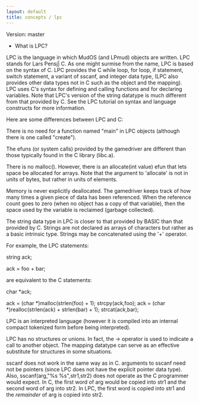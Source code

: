```yaml
---
layout: default
title: concepts / lpc
---
```


Version: master

* What is LPC?

LPC is the language in which MudOS (and LPmud) objects are written.
LPC stands for Lars Pensj| C.  As one might surmise from the name,
LPC is based on the syntax of C.  LPC provides the C while loop, for loop,
if statement, switch statement, a variant of sscanf, and integer data type,
(LPC also provides other data types not in C such as the object and the
mapping).  LPC uses C's syntax for defining and calling functions and for
declaring variables.  Note that LPC's version of the string datatype is
much different from that provided by C.  See the LPC tutorial on syntax
and language constructs for more information.

Here are some differences between LPC and C:

There is no need for a function named "main" in LPC objects (although there
is one called "create").

The efuns (or system calls) provided by the gamedriver are different than
those typically found in the C library (libc.a).

There is no malloc().  However, there is an allocate(int value) efun that
lets space be allocated for arrays.  Note that the argument to 'allocate'
is not in units of bytes, but rather in units of elements.

Memory is never explicitly deallocated.  The gamedriver keeps track of
how many times a given piece of data has been referenced.  When the
reference count goes to zero (when no object has a copy of that variable),
then the space used by the variable is reclaimed (garbage collected).

The string data type in LPC is closer to that provided by BASIC than that
provided by C.  Strings are not declared as arrays of characters but rather
as a basic intrinsic type.  Strings may be concatenated using the '+' operator.

For example, the LPC statements:

string ack;

ack = foo + bar;

are equivalent to the C statements:

char *ack;

ack = (char *)malloc(strlen(foo) + 1);
strcpy(ack,foo);
ack = (char *)realloc(strlen(ack) + strlen(bar) + 1);
strcat(ack,bar);

LPC is an interpreted language (however it is compiled into an internal
compact tokenized form before being interpreted).

LPC has no structures or unions.  In fact, the -> operator is used to
indicate a call to another object.  The mapping datatype can serve
as an effective substitute for structures in some situations.

sscanf does not work in the same way as in C.  arguments to sscanf need not
be pointers (since LPC does not have the explicit pointer data type).  Also,
sscanf(arg,"%s %s",str1,str2) does not operate as the C programmer would
expect.  In C, the first word of arg would be copied into str1 and the
second word of arg into str2.  In LPC, the first word is copied into str1
and the _remainder_ of arg is copied into str2.
